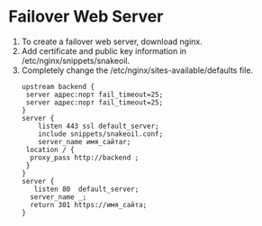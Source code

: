 # Failover Web Server
<ol>
  <li>To create a failover web server, download nginx.</li>
  <li>Add certificate and public key information in /etc/nginx/snippets/snakeoil.</li>
  <li> Completely change the /etc/nginx/sites-available/defaults file.</li>
   <pre><code>upstream backend { 
 server адрес:порт fail_timeout=25; 
 server адрес:порт fail_timeout=25; 
} 
server { 
    listen 443 ssl default_server; 
    include snippets/snakeoil.conf;
    server_name имя_сайтаr; 
 location / { 
  proxy_pass http://backend ;
 } 
}
server { 
   listen 80  default_server; 
  server_name _;
  return 301 https://имя_сайта;
}
</code></pre>
